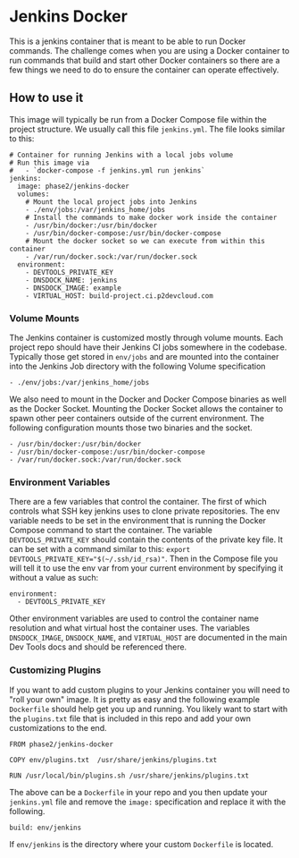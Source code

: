 # Jenkins Docker

This is a jenkins container that is meant to be able to run Docker commands.
The challenge comes when you are using a Docker container to run commands that
build and start other Docker containers so there are a few things we need to
do to ensure the container can operate effectively.

## How to use it

This image will typically be run from a Docker Compose file within the project
structure.  We usually call this file `jenkins.yml`. The file looks similar to
this:

```
# Container for running Jenkins with a local jobs volume
# Run this image via
#   - `docker-compose -f jenkins.yml run jenkins`
jenkins:
  image: phase2/jenkins-docker
  volumes:
    # Mount the local project jobs into Jenkins
    - ./env/jobs:/var/jenkins_home/jobs
    # Install the commands to make docker work inside the container
    - /usr/bin/docker:/usr/bin/docker
    - /usr/bin/docker-compose:/usr/bin/docker-compose
    # Mount the docker socket so we can execute from within this container
    - /var/run/docker.sock:/var/run/docker.sock
  environment:
    - DEVTOOLS_PRIVATE_KEY
    - DNSDOCK_NAME: jenkins
    - DNSDOCK_IMAGE: example
    - VIRTUAL_HOST: build-project.ci.p2devcloud.com
```

### Volume Mounts

The Jenkins container is customized mostly through volume mounts. Each project
repo should have their Jenkins CI jobs somewhere in the codebase.  Typically
those get stored in `env/jobs` and are mounted into the container into the
Jenkins Job directory with the following Volume specification

`- ./env/jobs:/var/jenkins_home/jobs`

We also need to mount in the Docker and Docker Compose binaries as well as the
Docker Socket.  Mounting the Docker Socket allows the container to spawn other 
peer containers outside of the current environment. The following configuration
mounts those two binaries and the socket.

```
- /usr/bin/docker:/usr/bin/docker
- /usr/bin/docker-compose:/usr/bin/docker-compose
- /var/run/docker.sock:/var/run/docker.sock
```

### Environment Variables

There are a few variables that control the container.  The first of which 
controls what SSH key jenkins uses to clone private repositories.  The env
variable needs to be set in the environment that is running the Docker Compose
command to start the container.  The variable `DEVTOOLS_PRIVATE_KEY` should 
contain the contents of the private key file. It can be set with a command 
similar to this: `export DEVTOOLS_PRIVATE_KEY="$(~/.ssh/id_rsa)"`. Then in the
Compose file you will tell it to use the env var from your current environment
by specifying it without a value as such:

```
environment:
  - DEVTOOLS_PRIVATE_KEY
```

Other environment variables are used to control the container name resolution
and what virtual host the container uses.  The variables `DNSDOCK_IMAGE`,
`DNSDOCK_NAME`, and `VIRTUAL_HOST` are documented in the main Dev Tools 
docs and should be referenced there.

### Customizing Plugins

If you want to add custom plugins to your Jenkins container you will need to 
"roll your own" image.  It is pretty as easy and the following example `Dockerfile`
should help get you up and running.  You likely want to start with the `plugins.txt`
file that is included in this repo and add your own customizations to the end.

```
FROM phase2/jenkins-docker

COPY env/plugins.txt  /usr/share/jenkins/plugins.txt

RUN /usr/local/bin/plugins.sh /usr/share/jenkins/plugins.txt
```

The above can be a `Dockerfile` in your repo and you then update your 
`jenkins.yml` file and remove the `image:` specification and replace it 
with the following.

`build: env/jenkins`

If `env/jenkins` is the directory where your custom `Dockerfile` is located.



